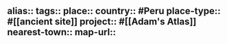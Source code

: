 alias::
tags::
place::
country:: #Peru 
place-type:: #[[ancient site]] project:: #[[Adam's Atlas]] 
nearest-town::
map-url::
-